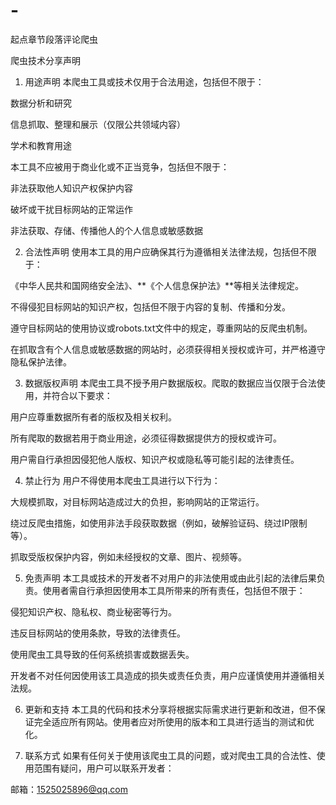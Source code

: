 # -
起点章节段落评论爬虫

爬虫技术分享声明
1. 用途声明
本爬虫工具或技术仅用于合法用途，包括但不限于：

数据分析和研究

信息抓取、整理和展示（仅限公共领域内容）

学术和教育用途

本工具不应被用于商业化或不正当竞争，包括但不限于：

非法获取他人知识产权保护内容

破坏或干扰目标网站的正常运作

非法获取、存储、传播他人的个人信息或敏感数据

2. 合法性声明
使用本工具的用户应确保其行为遵循相关法律法规，包括但不限于：

《中华人民共和国网络安全法》、**《个人信息保护法》**等相关法律规定。

不得侵犯目标网站的知识产权，包括但不限于内容的复制、传播和分发。

遵守目标网站的使用协议或robots.txt文件中的规定，尊重网站的反爬虫机制。

在抓取含有个人信息或敏感数据的网站时，必须获得相关授权或许可，并严格遵守隐私保护法律。

3. 数据版权声明
本爬虫工具不授予用户数据版权。爬取的数据应当仅限于合法使用，并符合以下要求：

用户应尊重数据所有者的版权及相关权利。

所有爬取的数据若用于商业用途，必须征得数据提供方的授权或许可。

用户需自行承担因侵犯他人版权、知识产权或隐私等可能引起的法律责任。

4. 禁止行为
用户不得使用本爬虫工具进行以下行为：

大规模抓取，对目标网站造成过大的负担，影响网站的正常运行。

绕过反爬虫措施，如使用非法手段获取数据（例如，破解验证码、绕过IP限制等）。

抓取受版权保护内容，例如未经授权的文章、图片、视频等。

5. 免责声明
本工具或技术的开发者不对用户的非法使用或由此引起的法律后果负责。使用者需自行承担因使用本工具所带来的所有责任，包括但不限于：

侵犯知识产权、隐私权、商业秘密等行为。

违反目标网站的使用条款，导致的法律责任。

使用爬虫工具导致的任何系统损害或数据丢失。

开发者不对任何因使用该工具造成的损失或责任负责，用户应谨慎使用并遵循相关法规。

6. 更新和支持
本工具的代码和技术分享将根据实际需求进行更新和改进，但不保证完全适应所有网站。使用者应对所使用的版本和工具进行适当的测试和优化。

7. 联系方式
如果有任何关于使用该爬虫工具的问题，或对爬虫工具的合法性、使用范围有疑问，用户可以联系开发者：

邮箱：1525025896@qq.com




